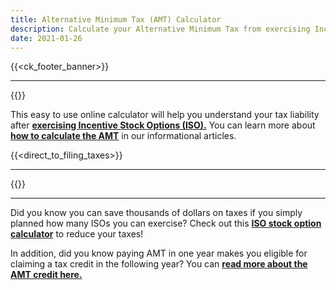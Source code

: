 ```yaml
---
title: Alternative Minimum Tax (AMT) Calculator
description: Calculate your Alternative Minimum Tax from exercising Incentive Stock Options (ISOs)
date: 2021-01-26
---
```

{{<ck_footer_banner>}}

------------------
{{<disclaimer>}}

This easy to use online calculator will help you understand your tax liability after **[exercising Incentive Stock Options (ISO).](/articles/incentive-stock-option-iso-basics/)** You can learn more about **[how to calculate the AMT](/articles/)** in our informational articles.

{{<direct_to_filing_taxes>}}

------------------

{{<amt-calculator >}}

------------------

Did you know you can save thousands of dollars on taxes if you simply planned how many ISOs you can exercise? Check out this **[ISO stock option calculator](/iso-tax-planner)** to reduce your taxes!

In addition, did you know paying AMT in one year makes you eligible for claiming a tax credit in the following year? You can **[read more about the AMT credit here.](/articles/what_is_the_amt_credit_carryover)**